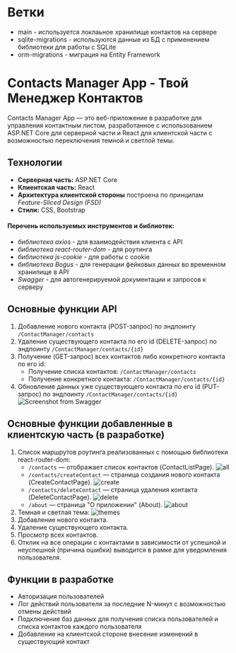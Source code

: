 # Ветки
- main - используется локлаьное хранилище контактов на сервере
- sqlite-migrations - используются данные из БД с применением библиотеки для работы с SQLite
- orm-migrations - миграция на Entity Framework
# Contacts Manager App - Твой Менеджер Контактов
Contacts Manager App — это веб-приложение в разработке для управления контактным листом, разработанное с использованием ASP.NET Core для серверной части и React для клиентской части с возможностью переключения темной и светлой темы. 
## Технологии
- **Серверная часть:** ASP.NET Core
- **Клиентская часть:** React  
- **Архитектура
клиентской стороны** построена по принципам *Feature-Sliced Design (FSD)*
- **Стили:** CSS, Bootstrap   
#### **Перечень используемых инструментов и библиотек:**
- *библиотека axios* - для взаимодействия клиента с API 
- *библиотека react-router-dom* - для роутинга
- *библиотека js-cookie* - для работы с cookie 
- *библиотека Bogus* - для генерации фейковых данных во временном хранилище в API
- *Swagger* - для автогенерируемой документации и запросов к серверу

## Основные функции API
1. Добавление нового контакта (POST-запрос) по эндпоинту `/ContactManager/contacts`
2. Удаление существующего контакта по его id (DELETE-запрос) по эндпоинту `/ContactManager/contacts/{id}`
3. Получение (GET-запрос) всех контактов либо конкретного контакта по его id:
    - Получение списка контактов:  `/ContactManager/contacts`
    - Получение конкретного контакта: `/ContactManager/contacts/{id}`
4. Обновление данных уже существующего контакта по его id (PUT-запрос) по эндпоинту `/ContactManager/contacts/{id}`
![Screenshot from Swagger](https://github.com/user-attachments/assets/73417271-6710-4dcd-b6af-c7fcf1a5f352)
## Основные функции добавленные в клиентскую часть (в разработке)
1. Список маршрутов роутинга реализованных с помощью библиотеки react-router-dom:
    - `/contacts` — отображает список контактов (ContactListPage).
    ![all](https://github.com/user-attachments/assets/1f1b0fe0-89a1-4d0b-ac86-22a28defb26d)
    - `/contacts/createContact` — страница создания нового контакта (CreateContactPage).
    ![create](https://github.com/user-attachments/assets/4cb30385-decf-4e04-a60f-53272519d821)
    - `/contacts/deleteContact` — страница удаления контакта (DeleteContactPage).
    ![delete](https://github.com/user-attachments/assets/f61a1e12-bc1b-4ba1-9600-c5e1b983fdbc)
    - `/about` — страница "О приложении" (About). ![about](https://github.com/user-attachments/assets/dc1f9302-e75f-41dc-b761-7428366b143f)
2. Темная и светлая тема: 
![themes](https://github.com/user-attachments/assets/429caf2a-e6f8-4979-a40a-0ffb0c53215f)
3. Добавление нового контакта.
4. Удаление существующего контакта.
5. Просмотр всех контактов. 
6. Отклик на все операции с контактами в зависимости от успешной и неуспешной (причина ошибки) выводится в рамке для уведомления пользователя. 

## Функции в разработке
- Авторизация пользователей
- Лог действий пользователя за последние N-минут с возможностью отмены действий
- Подключение баз данных для получения списка пользователей и списка контактов каждого пользователя
- Добавление на клиентской стороне внесение изменений в существующий контакт
